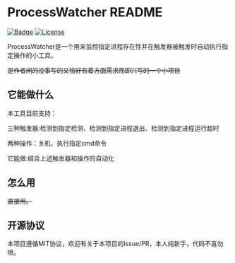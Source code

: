 # ProcessWatcher README
[![Badge](https://img.shields.io/badge/Link-Repo-%23FF4D5B.svg?style=flat-square)](https://github.com/diann34/ProcessWatcher)
[![License](https://img.shields.io/badge/License-MIT-blue)](https://github.com/diann34/ProcessWatcher/blob/master/LICENSE)

ProcessWatcher是一个用来监控指定进程存在性并在触发器被触发时自动执行指定操作的小工具。

~~是作者闲的没事写的又恰好有着方面需求而即兴写的一个小项目~~

##  它能做什么

本工具目前支持：

三种触发器:检测到指定检测、检测到指定进程退出、检测到指定进程运行超时

两种操作：关机、执行指定cmd命令

它能做:结合上述触发器和操作的自动化

## 怎么用

~~直接用。~~

## 开源协议

本项目遵循MIT协议，欢迎有关于本项目的Issue/PR，本人纯新手，代码不喜勿喷。
